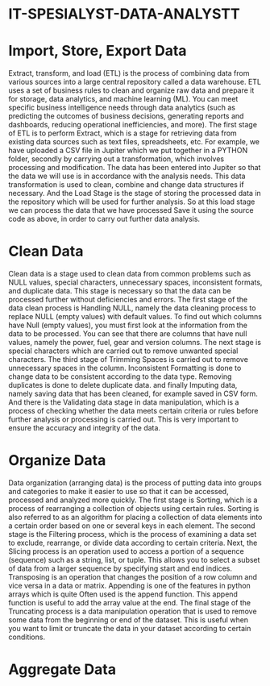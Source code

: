 # IT-SPESIALYST-DATA-ANALYSTT
# Import, Store, Export Data
Extract, transform, and load (ETL) is the process of combining data from various sources into a large central repository called a data warehouse. ETL uses a set of business rules to clean and organize raw data and prepare it for storage, data analytics, and machine learning (ML). You can meet specific business intelligence needs through data analytics (such as predicting the outcomes of business decisions, generating reports and dashboards, reducing operational inefficiencies, and more). The first stage of ETL is to perform Extract, which is a stage for retrieving data from existing data sources such as text files, spreadsheets, etc. For example, we have uploaded a CSV file in Jupiter which we put together in a PYTHON folder, secondly by carrying out a transformation, which involves processing and modification.
The data has been entered into Jupiter so that the data we will use is in accordance with the analysis needs. This data transformation is used to clean, combine and change
data structures if necessary. And the Load Stage is the stage of storing the processed data in the repository which will be used for further analysis. So at this load stage we can process the data that we have processed
Save it using the source code as above, in order to carry out further data analysis.
# Clean Data
Clean data is a stage used to clean data from common problems such as NULL values, special characters, unnecessary spaces, inconsistent formats, and duplicate data. This stage is necessary so that the data can be processed further without deficiencies and errors. The first stage of the data clean process is Handling NULL, namely the data cleaning process to replace NULL (empty values) with default values. To find out which columns have Null (empty values), you must first look at the information from the data to be processed. You can see that there are columns that have null values, namely the power, fuel, gear and version columns. The next stage is special characters which are carried out to remove unwanted special characters. The third stage of Trimming Spaces is carried out to remove unnecessary spaces in the column. Inconsistent Formatting is done to change data to be consistent according to the data type. Removing duplicates is done to delete duplicate data. and finally Imputing data, namely saving data that has been cleaned, for example saved in CSV form. And there is the Validating data stage in data manipulation, which is a process of checking whether the data meets certain criteria or rules before further analysis or processing is carried out. This is very important to ensure the accuracy and integrity of the data.
# Organize Data
Data organization (arranging data) is the process of putting data into groups and categories to make it easier to use so that it can be accessed, processed and analyzed more quickly. The first stage is Sorting, which is a process of rearranging a collection of objects using certain rules. Sorting is also referred to as an algorithm for placing a collection of data elements into a certain order based on one or several keys in each element. The second stage is the Filtering process, which is the process of examining a data set to exclude, rearrange, or divide data according to certain criteria. Next, the Slicing process is an operation used to access a portion of
a sequence (sequence) such as a string, list, or tuple. This
allows you to select a subset of data from a larger sequence by specifying start and end indices. Transposing is an operation that changes the position of a row
column and vice versa in a data or matrix. Appending is one of the features in python arrays which is quite
Often used is the append function. This append function is useful
to add the array value at the end. The final stage of the Truncating process is a data manipulation operation that is used to remove some data from the beginning or end of the dataset. This is useful when you want to limit or truncate the data in your dataset according to certain conditions.
# Aggregate Data
